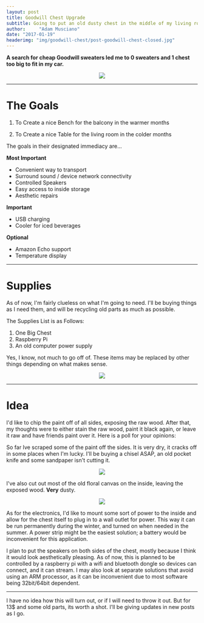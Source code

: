 ```yaml
---
layout: post
title: Goodwill Chest Upgrade
subtitle: Going to put an old dusty chest in the middle of my living room for a few weeks
author:     "Adam Musciano"
date: "2017-01-19"
headerimg: "img/goodwill-chest/post-goodwill-chest-closed.jpg"
---
```


**A search for cheap Goodwill sweaters led me to 0 sweaters and 1 chest too big to fit in my car.**



<div style="text-align:center">
    <img src="https://s3cdn.617a.net/amblog/assets/img/goodwill-chest/post-goodwill-chest-closed.jpg" >
</div>



------------------------


The Goals
===========

1. To Create a nice Bench for the balcony in the warmer months

2. To Create a nice Table for the living room in the colder months


The goals in their designated immediacy are...

**Most Important**

* Convenient way to transport
* Surround sound / device network connectivity
* Controlled Speakers
* Easy access to inside storage
* Aesthetic repairs

**Important**

* USB charging
* Cooler for iced beverages

**Optional**

* Amazon Echo support
* Temperature display

-----------------

Supplies
========

As of now, I'm fairly clueless on what I'm going to need. I'll be buying things as I need them, and will be recycling old parts as much as possible.

The Supplies List is as Follows:

1. One Big Chest
2. Raspberry Pi
3. An old computer power supply

Yes, I know, not much to go off of. These items may be replaced by other things depending on what makes sense.

<div style="text-align:center">
    <img src="https://s3cdn.617a.net/amblog/assets/img/goodwill-chest/post-goodwill-psu.jpg" >
</div>

--------------------------

Idea  
====

I'd like to chip the paint off of all sides, exposing the raw wood. After that, my thoughts were to either stain the raw wood, paint it black again, or leave it raw and have friends paint over it. Here is a poll for your opinions:

<script type="text/javascript" src="//www.websitegoodies.com/poll.php?id=114229"></script>

So far Ive scraped some of the paint off the sides. It is very dry, it cracks off in some places when I'm lucky. I'll be buying a chisel ASAP, an old pocket knife and some sandpaper isn't cutting it.

<div style="text-align:center">
    <img src="https://s3cdn.617a.net/amblog/assets/img/goodwill-chest/post-goodwill-chest-side-sanded.jpg" >
</div>

I've also cut out most of the old floral canvas on the inside, leaving the exposed wood. **Very** dusty.
<div style="text-align:center">
    <img src="https://s3cdn.617a.net/amblog/assets/img/goodwill-chest/post-goodwill-chest-inner.jpg" >
</div>

As for the electronics, I'd like to mount some sort of power to the inside and allow for the chest itself to plug in to a wall outlet for power. This way it can be run permanently during the winter, and turned on when needed in the summer. A power strip might be the easiest solution; a battery would be inconvenient for this application.

I plan to put the speakers on both sides of the chest, mostly because I think it would look aesthetically pleasing. As of now, this is planned to be controlled by a raspberry pi with a wifi and bluetooth dongle so devices can connect, and it can stream. I may also look at separate solutions that avoid using an ARM processor, as it can be inconvenient due to most software being 32bit/64bit dependent.


---------------------------------

I have no idea how this will turn out, or if I will need to throw it out. But for 13$ and some old parts, its worth a shot. I'll be giving updates in new posts as I go.
